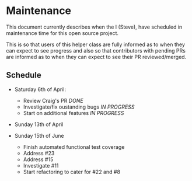 Maintenance
===========

This document currently describes when the I (Steve), have scheduled in maintenance time for this open source project.

This is so that users of this helper class are fully informed as to when they can expect to see progress and also so that contributors with pending PRs are informed as to when they can expect to see their PR reviewed/merged.


Schedule
--------

- Saturday 6th of April: 
	- Review Craig's PR _DONE_
	- Investigate/fix oustanding bugs _IN PROGRESS_
	- Start on additional features _IN PROGRESS_
	
- Sunday 13th of April

- Sunday 15th of June
	- Finish automated functional test coverage
	- Address #23
	- Address #15
	- Investigate #11
	- Start refactoring to cater for #22 and #8
